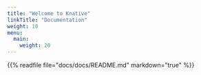 ```yaml
---
title: "Welcome to Knative"
linkTitle: "Documentation"
weight: 10
menu:
  main:
    weight: 20
---
```


{{% readfile file="docs/docs/README.md" markdown="true" %}}

